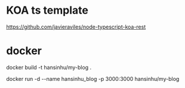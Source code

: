 
# KOA ts template

https://github.com/javieraviles/node-typescript-koa-rest


# docker

docker build -t hansinhu/my-blog .

docker run -d --name hansinhu_blog -p 3000:3000 hansinhu/my-blog